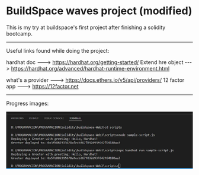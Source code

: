 # BuildSpace waves project (modified)

This is my try at buildspace's first project after finishing a solidity bootcamp.

---------------------

Useful links found while doing the project:

hardhat doc ---> https://hardhat.org/getting-started/
Extend hre object ---> https://hardhat.org/advanced/hardhat-runtime-environment.html

what's a provider ---> https://docs.ethers.io/v5/api/providers/
12 factor app ---> https://12factor.net



---------------------
Progress images:
 
![alt text](https://github.com/fede2442/buildspaceWavesProject/blob/main/ScreenShots/1.JPG)

